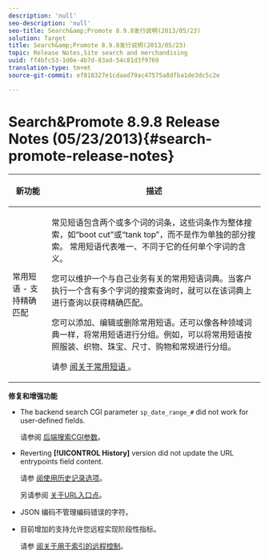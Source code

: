 ```yaml
---
description: 'null'
seo-description: 'null'
seo-title: Search&amp;Promote 8.9.8发行说明(2013/05/23)
solution: Target
title: Search&amp;Promote 8.9.8发行说明(2013/05/23)
topic: Release Notes,Site search and merchandising
uuid: ff4bfc53-1d0e-4b7d-83ad-54c81d3f9769
translation-type: tm+mt
source-git-commit: ef818327e1cdaad79ac47575a8dfba1de3dc5c2e

---
```



# Search&amp;Promote 8.9.8 Release Notes (05/23/2013){#search-promote-release-notes}

<table> 
 <thead> 
  <tr> 
   <th colname="col1" class="entry"> <p>新功能 </p> </th> 
   <th colname="col2" class="entry"> <p>描述 </p> </th> 
  </tr> 
 </thead>
 <tbody> 
  <tr> 
   <td colname="col1"> <p> 常用短语 - 支持精确匹配 </p> </td> 
   <td colname="col2"> <p> 常见短语包含两个或多个词的词条，这些词条作为整体搜索，如“boot cut”或“tank top”，而不是作为单独的部分搜索。 常用短语代表唯一、不同于它的任何单个字词的含义。 </p> <p> 您可以维护一个与自己业务有关的常用短语词典。当客户执行一个含有多个字词的搜索查询时，就可以在该词典上进行查询以获得精确匹配。 </p> <p>您可以添加、编辑或删除常用短语。还可以像各种领域词典一样，将常用短语进行分组。例如，可以将常用短语按照服装、织物、珠宝、尺寸、购物和常规进行分组。 </p> <p>请参 <a href="../c-about-linguistics-menu/c-about-common-phrases.md#concept_4946E53586DF492EAEB1B7F757FD440F" format="dita" scope="local"> 阅关于常用短语 </a>。 </p> </td> 
  </tr> 
 </tbody> 
</table>

**修复和增强功能**

* The backend search CGI parameter `sp_date_range_#` did not work for user-defined fields.

   请参阅 [后端搜索CGI参数](../c-appendices/c-cgiparameters.md#reference_582E85C3886740C98FE88CA9DF7918E8)。

* Reverting **[!UICONTROL History]** version did not update the URL entrypoints field content.

   请参 [阅使用历史记录选项](../t-using-the-history-option.md#task_70DD3F87A67242BBBD2CB27156F43002)。

   另请参阅 [关于URL入口点](../c-about-settings-menu/c-about-crawling-menu.md#concept_5D857E3B5C124E85BC0B5AE77A509573)。

* JSON 编码不管理编码错误的字符。
* 目前增加的支持允许您远程实现阶段性指标。

   请参 [阅关于用于索引的远程控制](../c-about-index-menu/c-about-remote-control-for-indexing.md#concept_C79B322190E84106A434E5C6D4A4118F)。

